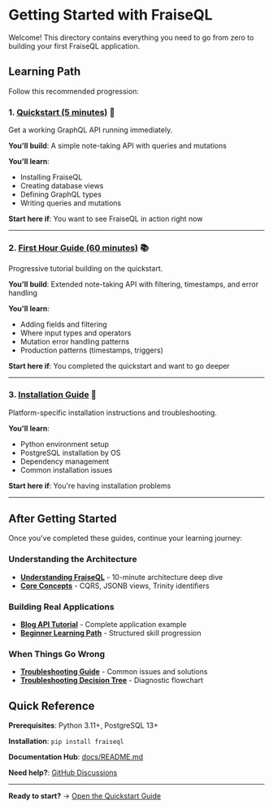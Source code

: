 # Getting Started with FraiseQL

Welcome! This directory contains everything you need to go from zero to building your first FraiseQL application.

## Learning Path

Follow this recommended progression:

### 1. **[Quickstart (5 minutes)](quickstart.md)** 🚀

Get a working GraphQL API running immediately.

**You'll build**: A simple note-taking API with queries and mutations

**You'll learn**:
- Installing FraiseQL
- Creating database views
- Defining GraphQL types
- Writing queries and mutations

**Start here if**: You want to see FraiseQL in action right now

---

### 2. **[First Hour Guide (60 minutes)](first-hour.md)** 📚

Progressive tutorial building on the quickstart.

**You'll build**: Extended note-taking API with filtering, timestamps, and error handling

**You'll learn**:
- Adding fields and filtering
- Where input types and operators
- Mutation error handling patterns
- Production patterns (timestamps, triggers)

**Start here if**: You completed the quickstart and want to go deeper

---

### 3. **[Installation Guide](installation.md)** 🔧

Platform-specific installation instructions and troubleshooting.

**You'll learn**:
- Python environment setup
- PostgreSQL installation by OS
- Dependency management
- Common installation issues

**Start here if**: You're having installation problems

---

## After Getting Started

Once you've completed these guides, continue your learning journey:

### Understanding the Architecture
- **[Understanding FraiseQL](../guides/understanding-fraiseql.md)** - 10-minute architecture deep dive
- **[Core Concepts](../core/concepts-glossary.md)** - CQRS, JSONB views, Trinity identifiers

### Building Real Applications
- **[Blog API Tutorial](../tutorials/blog-api.md)** - Complete application example
- **[Beginner Learning Path](../tutorials/beginner-path.md)** - Structured skill progression

### When Things Go Wrong
- **[Troubleshooting Guide](../guides/troubleshooting.md)** - Common issues and solutions
- **[Troubleshooting Decision Tree](../guides/troubleshooting-decision-tree.md)** - Diagnostic flowchart

## Quick Reference

**Prerequisites**: Python 3.11+, PostgreSQL 13+

**Installation**: `pip install fraiseql`

**Documentation Hub**: [docs/README.md](../README.md)

**Need help?**: [GitHub Discussions](https://github.com/fraiseql/fraiseql/discussions)

---

**Ready to start?** → [Open the Quickstart Guide](quickstart.md)
